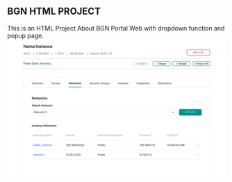 ## BGN HTML PROJECT

This is an HTML Project About BGN Portal Web with dropdown function and popup page.
<img width="1000" alt="project screen" src="https://github.com/syifaull/bgn-slicing/blob/main/Asset/9eccd22f-0eb3-428f-ad4e-a5093f54a246.png">
